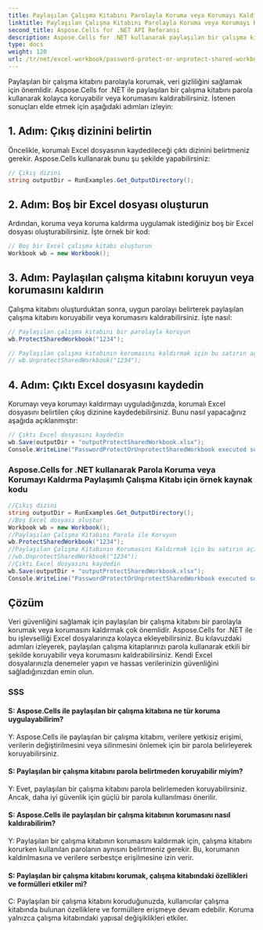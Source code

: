 ```yaml
---
title: Paylaşılan Çalışma Kitabını Parolayla Koruma veya Korumayı Kaldırma
linktitle: Paylaşılan Çalışma Kitabını Parolayla Koruma veya Korumayı Kaldırma
second_title: Aspose.Cells for .NET API Referansı
description: Aspose.Cells for .NET kullanarak paylaşılan bir çalışma kitabını nasıl parola ile koruyacağınızı veya korumasını kaldıracağınızı öğrenin.
type: docs
weight: 120
url: /tr/net/excel-workbook/password-protect-or-unprotect-shared-workbook/
---
```

Paylaşılan bir çalışma kitabını parolayla korumak, veri gizliliğini sağlamak için önemlidir. Aspose.Cells for .NET ile paylaşılan bir çalışma kitabını parola kullanarak kolayca koruyabilir veya korumasını kaldırabilirsiniz. İstenen sonuçları elde etmek için aşağıdaki adımları izleyin:

## 1. Adım: Çıkış dizinini belirtin

Öncelikle, korumalı Excel dosyasının kaydedileceği çıktı dizinini belirtmeniz gerekir. Aspose.Cells kullanarak bunu şu şekilde yapabilirsiniz:

```csharp
// Çıkış dizini
string outputDir = RunExamples.Get_OutputDirectory();
```

## 2. Adım: Boş bir Excel dosyası oluşturun

Ardından, koruma veya koruma kaldırma uygulamak istediğiniz boş bir Excel dosyası oluşturabilirsiniz. İşte örnek bir kod:

```csharp
// Boş bir Excel çalışma kitabı oluşturun
Workbook wb = new Workbook();
```

## 3. Adım: Paylaşılan çalışma kitabını koruyun veya korumasını kaldırın

Çalışma kitabını oluşturduktan sonra, uygun parolayı belirterek paylaşılan çalışma kitabını koruyabilir veya korumasını kaldırabilirsiniz. İşte nasıl:

```csharp
// Paylaşılan çalışma kitabını bir parolayla koruyun
wb.ProtectSharedWorkbook("1234");

// Paylaşılan çalışma kitabının korumasını kaldırmak için bu satırın açıklamasını kaldırın
// wb.UnprotectSharedWorkbook("1234");
```

## 4. Adım: Çıktı Excel dosyasını kaydedin

Korumayı veya korumayı kaldırmayı uyguladığınızda, korumalı Excel dosyasını belirtilen çıkış dizinine kaydedebilirsiniz. Bunu nasıl yapacağınız aşağıda açıklanmıştır:

```csharp
// Çıktı Excel dosyasını kaydedin
wb.Save(outputDir + "outputProtectSharedWorkbook.xlsx");
Console.WriteLine("PasswordProtectOrUnprotectSharedWorkbook executed successfully.\r\n");
```

### Aspose.Cells for .NET kullanarak Parola Koruma veya Korumayı Kaldırma Paylaşımlı Çalışma Kitabı için örnek kaynak kodu 
```csharp
//Çıkış dizini
string outputDir = RunExamples.Get_OutputDirectory();
//Boş Excel dosyası oluştur
Workbook wb = new Workbook();
//Paylaşılan Çalışma Kitabını Parola ile Koruyun
wb.ProtectSharedWorkbook("1234");
//Paylaşılan Çalışma Kitabının Korumasını Kaldırmak için bu satırın açıklamasını kaldırın
//wb.UnprotectSharedWorkbook("1234");
//Çıktı Excel dosyasını kaydedin
wb.Save(outputDir + "outputProtectSharedWorkbook.xlsx");
Console.WriteLine("PasswordProtectOrUnprotectSharedWorkbook executed successfully.\r\n");
```

## Çözüm

Veri güvenliğini sağlamak için paylaşılan bir çalışma kitabını bir parolayla korumak veya korumasını kaldırmak çok önemlidir. Aspose.Cells for .NET ile bu işlevselliği Excel dosyalarınıza kolayca ekleyebilirsiniz. Bu kılavuzdaki adımları izleyerek, paylaşılan çalışma kitaplarınızı parola kullanarak etkili bir şekilde koruyabilir veya korumasını kaldırabilirsiniz. Kendi Excel dosyalarınızla denemeler yapın ve hassas verilerinizin güvenliğini sağladığınızdan emin olun.

### SSS

#### S: Aspose.Cells ile paylaşılan bir çalışma kitabına ne tür koruma uygulayabilirim?
    
Y: Aspose.Cells ile paylaşılan bir çalışma kitabını, verilere yetkisiz erişimi, verilerin değiştirilmesini veya silinmesini önlemek için bir parola belirleyerek koruyabilirsiniz.

#### S: Paylaşılan bir çalışma kitabını parola belirtmeden koruyabilir miyim?
    
Y: Evet, paylaşılan bir çalışma kitabını parola belirlemeden koruyabilirsiniz. Ancak, daha iyi güvenlik için güçlü bir parola kullanılması önerilir.

#### S: Aspose.Cells ile paylaşılan bir çalışma kitabının korumasını nasıl kaldırabilirim?
    
Y: Paylaşılan bir çalışma kitabının korumasını kaldırmak için, çalışma kitabını korurken kullanılan parolanın aynısını belirtmeniz gerekir. Bu, korumanın kaldırılmasına ve verilere serbestçe erişilmesine izin verir.

#### S: Paylaşılan bir çalışma kitabını korumak, çalışma kitabındaki özellikleri ve formülleri etkiler mi?
    
C: Paylaşılan bir çalışma kitabını koruduğunuzda, kullanıcılar çalışma kitabında bulunan özelliklere ve formüllere erişmeye devam edebilir. Koruma yalnızca çalışma kitabındaki yapısal değişiklikleri etkiler.